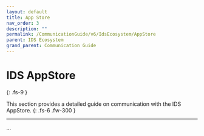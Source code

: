 ```yaml
---
layout: default
title: App Store
nav_order: 3
description: ""
permalink: /CommunicationGuide/v6/IdsEcosystem/AppStore
parent: IDS Ecosystem
grand_parent: Communication Guide
---
```


# IDS AppStore
{: .fs-9 }

This section provides a detailed guide on communication with the IDS AppStore.
{: .fs-6 .fw-300 }

---

...
